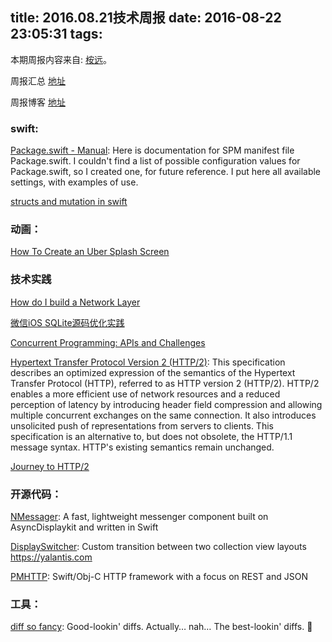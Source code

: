 title: 2016.08.21技术周报
date: 2016-08-22 23:05:31
tags:
---

本期周报内容来自: [桉远](https://github.com/AnYuan)。

周报汇总 [地址](https://github.com/BaiduHiDeviOS/iOS-Tech-Weekly)

周报博客 [地址](http://baiduhidevios.github.io/)

### swift:

[Package.swift - Manual](http://blog.krzyzanowskim.com/2016/08/09/package-swift-manual/): Here is documentation for SPM manifest file Package.swift. I couldn't find a list of possible configuration values for Package.swift, so I created one, for future reference. I put here all available settings, with examples of use.

[structs and mutation in swift](http://chris.eidhof.nl/post/structs-and-mutation-in-swift/)


### 动画：
[How To Create an Uber Splash Screen](https://www.raywenderlich.com/133224/how-to-create-an-uber-splash-screen)

### 技术实践

[How do I build a Network Layer](http://szulctomasz.com/how-do-I-build-a-network-layer)

[微信iOS SQLite源码优化实践](https://github.com/WeMobileDev/article/blob/master/%E5%BE%AE%E4%BF%A1iOS%20SQLite%E6%BA%90%E7%A0%81%E4%BC%98%E5%8C%96%E5%AE%9E%E8%B7%B5.md)

[Concurrent Programming: APIs and Challenges](https://www.objc.io/issues/2-concurrency/concurrency-apis-and-pitfalls/)

[Hypertext Transfer Protocol Version 2 (HTTP/2)](https://http2.github.io/http2-spec/): This specification describes an optimized expression of the semantics of the Hypertext Transfer Protocol (HTTP), referred to as HTTP version 2 (HTTP/2). HTTP/2 enables a more efficient use of network resources and a reduced perception of latency by introducing header field compression and allowing multiple concurrent exchanges on the same connection. It also introduces unsolicited push of representations from servers to clients.
This specification is an alternative to, but does not obsolete, the HTTP/1.1 message syntax. HTTP's existing semantics remain unchanged.

[Journey to HTTP/2](http://kamranahmed.info/blog/2016/08/13/http-in-depth/)


### 开源代码：

[NMessager](https://github.com/eBay/NMessenger): A fast, lightweight messenger component built on AsyncDisplaykit and written in Swift

[DisplaySwitcher](https://github.com/Yalantis/DisplaySwitcher): Custom transition between two collection view layouts https://yalantis.com

[PMHTTP](https://github.com/postmates/PMHTTP): Swift/Obj-C HTTP framework with a focus on REST and JSON

### 工具：

[diff so fancy](https://github.com/so-fancy/diff-so-fancy): Good-lookin' diffs. Actually… nah… The best-lookin' diffs. 🎉
